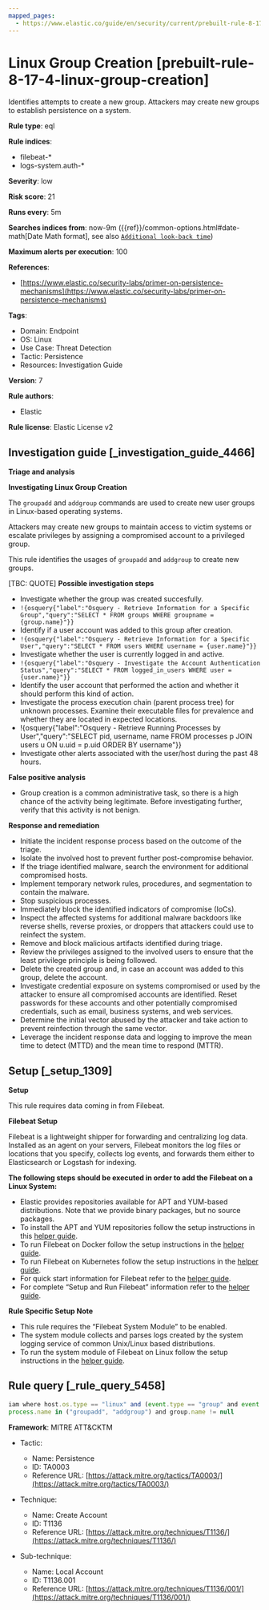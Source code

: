 ```yaml
---
mapped_pages:
  - https://www.elastic.co/guide/en/security/current/prebuilt-rule-8-17-4-linux-group-creation.html
---
```


# Linux Group Creation [prebuilt-rule-8-17-4-linux-group-creation]

Identifies attempts to create a new group. Attackers may create new groups to establish persistence on a system.

**Rule type**: eql

**Rule indices**:

* filebeat-*
* logs-system.auth-*

**Severity**: low

**Risk score**: 21

**Runs every**: 5m

**Searches indices from**: now-9m ({{ref}}/common-options.html#date-math[Date Math format], see also [`Additional look-back time`](docs-content://solutions/security/detect-and-alert/create-detection-rule.md#rule-schedule))

**Maximum alerts per execution**: 100

**References**:

* [https://www.elastic.co/security-labs/primer-on-persistence-mechanisms](https://www.elastic.co/security-labs/primer-on-persistence-mechanisms)

**Tags**:

* Domain: Endpoint
* OS: Linux
* Use Case: Threat Detection
* Tactic: Persistence
* Resources: Investigation Guide

**Version**: 7

**Rule authors**:

* Elastic

**Rule license**: Elastic License v2

## Investigation guide [_investigation_guide_4466]

**Triage and analysis**

**Investigating Linux Group Creation**

The `groupadd` and `addgroup` commands are used to create new user groups in Linux-based operating systems.

Attackers may create new groups to maintain access to victim systems or escalate privileges by assigning a compromised account to a privileged group.

This rule identifies the usages of `groupadd` and `addgroup` to create new groups.

[TBC: QUOTE]
**Possible investigation steps**

* Investigate whether the group was created succesfully.
* `!{osquery{"label":"Osquery - Retrieve Information for a Specific Group","query":"SELECT * FROM groups WHERE groupname = {group.name}"}}`
* Identify if a user account was added to this group after creation.
* `!{osquery{"label":"Osquery - Retrieve Information for a Specific User","query":"SELECT * FROM users WHERE username = {user.name}"}}`
* Investigate whether the user is currently logged in and active.
* `!{osquery{"label":"Osquery - Investigate the Account Authentication Status","query":"SELECT * FROM logged_in_users WHERE user = {user.name}"}}`
* Identify the user account that performed the action and whether it should perform this kind of action.
* Investigate the process execution chain (parent process tree) for unknown processes. Examine their executable files for prevalence and whether they are located in expected locations.
* !{osquery{"label":"Osquery - Retrieve Running Processes by User","query":"SELECT pid, username, name FROM processes p JOIN users u ON u.uid = p.uid ORDER BY username"}}
* Investigate other alerts associated with the user/host during the past 48 hours.

**False positive analysis**

* Group creation is a common administrative task, so there is a high chance of the activity being legitimate. Before investigating further, verify that this activity is not benign.

**Response and remediation**

* Initiate the incident response process based on the outcome of the triage.
* Isolate the involved host to prevent further post-compromise behavior.
* If the triage identified malware, search the environment for additional compromised hosts.
* Implement temporary network rules, procedures, and segmentation to contain the malware.
* Stop suspicious processes.
* Immediately block the identified indicators of compromise (IoCs).
* Inspect the affected systems for additional malware backdoors like reverse shells, reverse proxies, or droppers that attackers could use to reinfect the system.
* Remove and block malicious artifacts identified during triage.
* Review the privileges assigned to the involved users to ensure that the least privilege principle is being followed.
* Delete the created group and, in case an account was added to this group, delete the account.
* Investigate credential exposure on systems compromised or used by the attacker to ensure all compromised accounts are identified. Reset passwords for these accounts and other potentially compromised credentials, such as email, business systems, and web services.
* Determine the initial vector abused by the attacker and take action to prevent reinfection through the same vector.
* Leverage the incident response data and logging to improve the mean time to detect (MTTD) and the mean time to respond (MTTR).


## Setup [_setup_1309]

**Setup**

This rule requires data coming in from Filebeat.

**Filebeat Setup**

Filebeat is a lightweight shipper for forwarding and centralizing log data. Installed as an agent on your servers, Filebeat monitors the log files or locations that you specify, collects log events, and forwards them either to Elasticsearch or Logstash for indexing.

**The following steps should be executed in order to add the Filebeat on a Linux System:**

* Elastic provides repositories available for APT and YUM-based distributions. Note that we provide binary packages, but no source packages.
* To install the APT and YUM repositories follow the setup instructions in this [helper guide](beats://reference/filebeat/setup-repositories.md).
* To run Filebeat on Docker follow the setup instructions in the [helper guide](beats://reference/filebeat/running-on-docker.md).
* To run Filebeat on Kubernetes follow the setup instructions in the [helper guide](beats://reference/filebeat/running-on-kubernetes.md).
* For quick start information for Filebeat refer to the [helper guide](https://www.elastic.co/guide/en/beats/filebeat/8.11/filebeat-installation-configuration.html).
* For complete “Setup and Run Filebeat” information refer to the [helper guide](beats://reference/filebeat/setting-up-running.md).

**Rule Specific Setup Note**

* This rule requires the “Filebeat System Module” to be enabled.
* The system module collects and parses logs created by the system logging service of common Unix/Linux based distributions.
* To run the system module of Filebeat on Linux follow the setup instructions in the [helper guide](beats://reference/filebeat/filebeat-module-system.md).


## Rule query [_rule_query_5458]

```js
iam where host.os.type == "linux" and (event.type == "group" and event.type == "creation") and
process.name in ("groupadd", "addgroup") and group.name != null
```

**Framework**: MITRE ATT&CKTM

* Tactic:

    * Name: Persistence
    * ID: TA0003
    * Reference URL: [https://attack.mitre.org/tactics/TA0003/](https://attack.mitre.org/tactics/TA0003/)

* Technique:

    * Name: Create Account
    * ID: T1136
    * Reference URL: [https://attack.mitre.org/techniques/T1136/](https://attack.mitre.org/techniques/T1136/)

* Sub-technique:

    * Name: Local Account
    * ID: T1136.001
    * Reference URL: [https://attack.mitre.org/techniques/T1136/001/](https://attack.mitre.org/techniques/T1136/001/)



